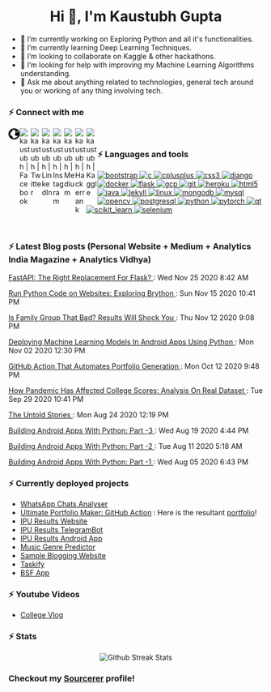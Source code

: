 <h1 align="center">Hi 👋, I'm Kaustubh Gupta</h1>

- 🔭 I’m currently working on Exploring Python and all it's functionalities.
- 🌱 I’m currently learning Deep Learning Techniques.
- 👯 I’m looking to collaborate on Kaggle & other hackathons.
- 🤔 I’m looking for help with improving my Machine Learning Algorithms understanding.
- 💬 Ask me about anything related to technologies, general tech around you or working of any thing involving tech.

### ⚡ Connect with me
[<img align="left" alt="website" width="22px" src="https://raw.githubusercontent.com/iconic/open-iconic/master/svg/globe.svg" />][website]
[<img align="left" alt="kaustubh | Facebook" width="22px" src="https://cdn.jsdelivr.net/npm/simple-icons@v3/icons/facebook.svg" />][facebook]
[<img align="left" alt="kaustubh | Twitter" width="22px" src="https://cdn.jsdelivr.net/npm/simple-icons@v3/icons/twitter.svg" />][twitter]
[<img align="left" alt="kaustubh | LinkedIn" width="22px" src="https://cdn.jsdelivr.net/npm/simple-icons@v3/icons/linkedin.svg" />][linkedin]
[<img align="left" alt="kaustubh | Instagram" width="22px" src="https://cdn.jsdelivr.net/npm/simple-icons@v3/icons/instagram.svg" />][instagram]
[<img align="left" alt="kaustubh | Medium" width="22px" src="https://cdn.jsdelivr.net/npm/simple-icons@v3/icons/medium.svg" />][medium]
[<img align="left" alt="kaustubh | Hackerrank" width="22px" src="https://cdn.jsdelivr.net/npm/simple-icons@v3/icons/hackerrank.svg" />][hackerrank]
[<img align="left" alt="kaustubh | Kaggle" width="22px" src="https://cdn.jsdelivr.net/npm/simple-icons@v3/icons/kaggle.svg" />][kaggle]
<br>
### ⚡ Languages and tools
<p align="left"> <a href="https://getbootstrap.com" target="_blank"> <img src="https://devicons.github.io/devicon/devicon.git/icons/bootstrap/bootstrap-plain.svg" alt="bootstrap" width="40" height="40"/> </a> <a href="https://www.cprogramming.com/" target="_blank"> <img src="https://devicons.github.io/devicon/devicon.git/icons/c/c-original.svg" alt="c" width="40" height="40"/> </a> <a href="https://www.w3schools.com/cpp/" target="_blank"> <img src="https://devicons.github.io/devicon/devicon.git/icons/cplusplus/cplusplus-original.svg" alt="cplusplus" width="40" height="40"/> </a> <a href="https://www.w3schools.com/css/" target="_blank"> <img src="https://devicons.github.io/devicon/devicon.git/icons/css3/css3-original-wordmark.svg" alt="css3" width="40" height="40"/> </a> <a href="https://www.djangoproject.com/" target="_blank"> <img src="https://devicons.github.io/devicon/devicon.git/icons/django/django-original.svg" alt="django" width="40" height="40"/> </a> <a href="https://www.docker.com/" target="_blank"> <img src="https://devicons.github.io/devicon/devicon.git/icons/docker/docker-original-wordmark.svg" alt="docker" width="40" height="40"/> </a> <a href="https://flask.palletsprojects.com/" target="_blank"> <img src="https://www.vectorlogo.zone/logos/pocoo_flask/pocoo_flask-icon.svg" alt="flask" width="40" height="40"/> </a> <a href="https://cloud.google.com" target="_blank"> <img src="https://www.vectorlogo.zone/logos/google_cloud/google_cloud-icon.svg" alt="gcp" width="40" height="40"/> </a> <a href="https://git-scm.com/" target="_blank"> <img src="https://www.vectorlogo.zone/logos/git-scm/git-scm-icon.svg" alt="git" width="40" height="40"/> </a> <a href="https://heroku.com" target="_blank"> <img src="https://www.vectorlogo.zone/logos/heroku/heroku-icon.svg" alt="heroku" width="40" height="40"/> </a> <a href="https://www.w3.org/html/" target="_blank"> <img src="https://devicons.github.io/devicon/devicon.git/icons/html5/html5-original-wordmark.svg" alt="html5" width="40" height="40"/> </a> <a href="https://www.java.com" target="_blank"> <img src="https://devicons.github.io/devicon/devicon.git/icons/java/java-original-wordmark.svg" alt="java" width="40" height="40"/> </a> <a href="https://jekyllrb.com/" target="_blank"> <img src="https://www.vectorlogo.zone/logos/jekyllrb/jekyllrb-icon.svg" alt="jekyll" width="40" height="40"/> </a> <a href="https://www.linux.org/" target="_blank"> <img src="https://devicons.github.io/devicon/devicon.git/icons/linux/linux-original.svg" alt="linux" width="40" height="40"/> </a> <a href="https://www.mongodb.com/" target="_blank"> <img src="https://devicons.github.io/devicon/devicon.git/icons/mongodb/mongodb-original-wordmark.svg" alt="mongodb" width="40" height="40"/> </a> <a href="https://www.mysql.com/" target="_blank"> <img src="https://devicons.github.io/devicon/devicon.git/icons/mysql/mysql-original-wordmark.svg" alt="mysql" width="40" height="40"/> </a> <a href="https://opencv.org/" target="_blank"> <img src="https://www.vectorlogo.zone/logos/opencv/opencv-icon.svg" alt="opencv" width="40" height="40"/> </a> <a href="https://www.postgresql.org" target="_blank"> <img src="https://devicons.github.io/devicon/devicon.git/icons/postgresql/postgresql-original-wordmark.svg" alt="postgresql" width="40" height="40"/> </a> <a href="https://www.python.org" target="_blank"> <img src="https://devicons.github.io/devicon/devicon.git/icons/python/python-original.svg" alt="python" width="40" height="40"/> </a> <a href="https://pytorch.org/" target="_blank"> <img src="https://www.vectorlogo.zone/logos/pytorch/pytorch-icon.svg" alt="pytorch" width="40" height="40"/> </a> <a href="https://www.qt.io/" target="_blank"> <img src="https://upload.wikimedia.org/wikipedia/commons/0/0b/Qt_logo_2016.svg" alt="qt" width="40" height="40"/> </a> <a href="https://scikit-learn.org/" target="_blank"> <img src="https://upload.wikimedia.org/wikipedia/commons/0/05/Scikit_learn_logo_small.svg" alt="scikit_learn" width="40" height="40"/> </a> <a href="https://www.selenium.dev" target="_blank"> <img src="https://raw.githubusercontent.com/detain/svg-logos/780f25886640cef088af994181646db2f6b1a3f8/svg/selenium-logo.svg" alt="selenium" width="40" height="40"/> </a> </p>
<br>

### ⚡ Latest Blog posts (Personal Website + Medium + Analytics India Magazine + Analytics Vidhya)
<!-- BLOG-POST-LIST:START --><p><a href=https://www.analyticsvidhya.com/blog/2020/11/fastapi-the-right-replacement-for-flask/ > FastAPI: The Right Replacement For Flask? </a>: Wed Nov 25 2020 8:42 AM </p><p><a href=https://towardsdatascience.com/run-python-code-on-websites-exploring-brython-83c43fb7ac5f?source=rss-603da2b47f57------2 > Run Python Code on Websites: Exploring Brython </a>: Sun Nov 15 2020 10:41 PM </p><p><a href=https://towardsdatascience.com/is-family-group-that-bad-results-will-shock-you-573f64e194be?source=rss-603da2b47f57------2 > Is Family Group That Bad? Results Will Shock You </a>: Thu Nov 12 2020 9:08 PM </p><p><a href=https://analyticsindiamag.com/deploying-machine-learning-models-in-android-apps-using-python/?utm_source=rss&utm_medium=rss&utm_campaign=deploying-machine-learning-models-in-android-apps-using-python > Deploying Machine Learning Models In Android Apps Using Python </a>: Mon Nov 02 2020 12:30 PM </p><p><a href=https://towardsdatascience.com/github-action-that-automates-portfolio-generation-bc15835862dc?source=rss-603da2b47f57------2 > GitHub Action That Automates Portfolio Generation </a>: Mon Oct 12 2020 9:48 PM </p><p><a href=https://towardsdatascience.com/how-pandemic-has-affected-college-scores-analysis-on-real-dataset-e6cea8c469b1?source=rss-603da2b47f57------2 > How Pandemic Has Affected College Scores: Analysis On Real Dataset </a>: Tue Sep 29 2020 10:41 PM </p><p><a href=https://www.kaustubhgupta.xyz/post/the-untold-stories > The Untold Stories </a>: Mon Aug 24 2020 12:19 PM </p><p><a href=https://towardsdatascience.com/building-android-apps-with-python-part-3-89a455ee7f7c?source=rss-603da2b47f57------2 > Building Android Apps With Python: Part -3 </a>: Wed Aug 19 2020 4:44 PM </p><p><a href=https://medium.com/swlh/building-android-apps-with-python-part-2-1d8e78ef9166?source=rss-603da2b47f57------2 > Building Android Apps With Python: Part -2 </a>: Tue Aug 11 2020 5:18 AM </p><p><a href=https://towardsdatascience.com/building-android-apps-with-python-part-1-603820bebde8?source=rss-603da2b47f57------2 > Building Android Apps With Python: Part -1 </a>: Wed Aug 05 2020 6:43 PM </p><!-- BLOG-POST-LIST:END -->

### ⚡ Currently deployed projects
   - [WhatsApp Chats Analyser](https://whatsapp-analyzing.herokuapp.com/)
   - [Ultimate Portfolio Maker: GitHub Action](https://github.com/marketplace/actions/ultimate-portfolio-maker) : Here is the resultant [portfolio](https://kaustubhgupta.github.io/)!
   - [IPU Results Website](https://ipuresultskg.herokuapp.com/)
   - [IPU Results TelegramBot](https://github.com/kaustubhgupta/TelegramBot-IPU)
   - [IPU Results Android App](https://github.com/kaustubhgupta/IPUResultAndroidApp)
   - [Music Genre Predictor](http://music-genre-predict.herokuapp.com/)
   - [Sample Blogging Website](https://flaskwebsitev1.herokuapp.com/)
   - [Taskify](https://taskifyhackindia.herokuapp.com/)
   - [BSF App](https://appetize.io/app/6bcy1hx8p9r2060cn4amcuv43m?device=nexus5&scale=75&orientation=portrait&osVersion=8.1)

### ⚡ Youtube Videos
   - [College Vlog](https://www.youtube.com/watch?v=SWRmOdwUYLQ)

### ⚡ Stats
<p align="center">
<img src="https://metrics.lecoq.io/kaustubhgupta?followup=1&isocalendar=1" alt="Github Streak Stats">
</p>

### Checkout my [Sourcerer](https://sourcerer.io/kaustubhgupta) profile!

   
[website]: http://kaustubhgupta.xyz/
[facebook]: https://www.facebook.com/kaustubh.gupta.1828/
[twitter]: https://twitter.com/Kaustubh1828
[linkedin]: https://www.linkedin.com/in/kaustubh-gupta-612767ab/
[instagram]: https://www.instagram.com/kaustubhgupta1828/
[medium]: https://medium.com/@kaustubhgupta1828
[hackerrank]: https://www.hackerrank.com/kaustubhgupta181
[sourcerer]: https://sourcerer.io/kaustubhgupta
[kaggle]: https://www.kaggle.com/kaustubh18282
